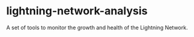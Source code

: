 # lightning-network-analysis
A set of tools to monitor the growth and health of the Lightning Network.
